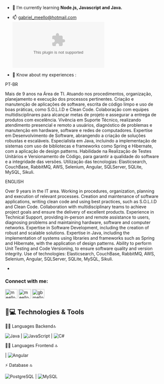 - 🌱 I’m currently learning **Node.js, Javascript and Java.**


- 📫 gabriel_meello@hotmail.com ![](mailto:gabriel_meello@hotmail.com)

- 📄 Know about my experiences : 

PT-BR

Mais de 9 anos na Área de TI. Atuando nos procedimentos, organização, 
planejamento e execução dos processos pertinentes. 
Criação e manutenção de aplicações de software, escrita de código limpo e uso de 
boas práticas, como S.O.L.I.D e Clean Code. 
Colaboração com equipes multidisciplinares para alcançar metas de projeto e 
assegurar a entrega de produtos com excelência. 
Vivência em Suporte Técnico, realizando atendimento presencial e remoto a 
usuários, diagnóstico de problemas e manutenção em hardware, software e redes 
de computadores. 
Expertise em Desenvolvimento de Software, abrangendo a criação de soluções 
robustas e escaláveis. 
Especialista em Java, incluindo a implementação de sistemas com uso de 
bibliotecas e frameworks como Spring e Hibernate, com a aplicação de design 
patterns. 
Habilidade na Realização de Testes Unitários e Versionamento de Código, para 
garantir a qualidade do software e a integridade das versões. 
Utilização das tecnologias: Elasticsearch, CouchBase, RabbitMQ, AWS, Selenium, 
Angular, SQLServer, SQLite, MySQL, Sikuli.

ENGLISH

 Over 9 years in the IT area. Working in procedures, organization, planning and execution of relevant processes. Creation and maintenance of software applications, writing clean code and using best practices, such as S.O.L.I.D and Clean Code. Collaboration with multidisciplinary teams to achieve project goals and ensure the delivery of excellent products. Experience in Technical Support, providing in-person and remote assistance to users, diagnosing problems and maintaining hardware, software and computer networks. Expertise in Software Development, including the creation of robust and scalable solutions. Expertise in Java, including the implementation of systems using libraries and frameworks such as Spring and Hibernate, with the application of design patterns. Ability to perform Unit Testing and Code Versioning, to ensure software quality and version integrity. Use of technologies: Elasticsearch, CouchBase, RabbitMQ, AWS, Selenium,
Angular, SQLServer, SQLite, MySQL, Sikuli.

- 
<h3 align="left">Connect with me:</h3>
<p align="left">
<a href="https://linkedin.com/in/meellogabriel" target="blank"><img align="center" src="https://raw.githubusercontent.com/rahuldkjain/github-profile-readme-generator/master/src/images/icons/Social/linked-in-alt.svg" alt="meellogabriel" height="30" width="40" /></a>
<a href="https://instagram.com/meellogb" target="blank"><img align="center" src="https://raw.githubusercontent.com/rahuldkjain/github-profile-readme-generator/master/src/images/icons/Social/instagram.svg" alt="meellogb" height="30" width="40" /></a>
<a href="https://discord.gg/gbmello#0393" target="blank"><img align="center" src="https://raw.githubusercontent.com/rahuldkjain/github-profile-readme-generator/master/src/images/icons/Social/discord.svg" alt="gbmello#0393" height="30" width="40" /></a>
</p>

## 🚀💻 Technologies & Tools

👩‍💻 Languages Backend🔝

![Java](https://img.shields.io/badge/Java-ED8B00?style=for-the-badge&logo=java&logoColor=white) | ![JavaScript](https://img.shields.io/badge/-JavaScript-black?style=flat-square&logo=javascript) | ![C#](https://img.shields.io/badge/C%23-239120?style=for-the-badge&logo=c-sharp&logoColor=white)

👩‍💻 Languages Frontend 🔝

| ![Angular](https://img.shields.io/badge/Angular-DD0031?style=for-the-badge&logo=angular&logoColor=white)

⚡ Database 🔝

![PostgreSQL](https://img.shields.io/badge/-PostgreSQL-336791?style=flat-square&logo=postgresql) | ![MySQL](https://img.shields.io/badge/-MySQL-black?style=flat-square&logo=mysql)
